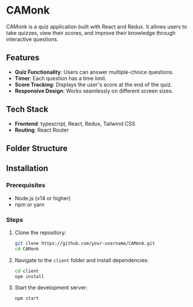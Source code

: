 # CAMonk

CAMonk is a quiz application built with React and Redux. It allows users to take quizzes, view their scores, and improve their knowledge through interactive questions.

## Features

- **Quiz Functionality**: Users can answer multiple-choice questions.
- **Timer**: Each question has a time limit.
- **Score Tracking**: Displays the user's score at the end of the quiz.
- **Responsive Design**: Works seamlessly on different screen sizes.

## Tech Stack

- **Frontend**: typescript, React, Redux, Tailwind CSS
- **Routing**: React Router

## Folder Structure


## Installation

### Prerequisites

- Node.js (v14 or higher)
- npm or yarn

### Steps

1. Clone the repository:
   ```bash
   git clone https://github.com/your-username/CAMonk.git
   cd CAMonk


2. Navigate to the `client` folder and install dependencies:
   ```bash
   cd client
   npm install
   ```

3. Start the development server:
   ```bash
   npm start

